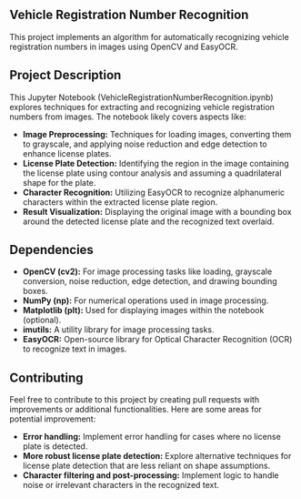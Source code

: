 ## Vehicle Registration Number Recognition

This project implements an algorithm for automatically recognizing vehicle registration numbers in images using OpenCV and EasyOCR.

## Project Description

This Jupyter Notebook (VehicleRegistrationNumberRecognition.ipynb) explores techniques for extracting and recognizing vehicle registration numbers from images. The notebook likely covers aspects like:

* **Image Preprocessing:** Techniques for loading images, converting them to grayscale, and applying noise reduction and edge detection to enhance license plates.
* **License Plate Detection:** Identifying the region in the image containing the license plate using contour analysis and assuming a quadrilateral shape for the plate.
* **Character Recognition:** Utilizing EasyOCR to recognize alphanumeric characters within the extracted license plate region.
* **Result Visualization:** Displaying the original image with a bounding box around the detected license plate and the recognized text overlaid.

## Dependencies

* **OpenCV (cv2):** For image processing tasks like loading, grayscale conversion, noise reduction, edge detection, and drawing bounding boxes.
* **NumPy (np):** For numerical operations used in image processing.
* **Matplotlib (plt):** Used for displaying images within the notebook (optional).
* **imutils:** A utility library for image processing tasks.
* **EasyOCR:** Open-source library for Optical Character Recognition (OCR) to recognize text in images.
  
## Contributing

Feel free to contribute to this project by creating pull requests with improvements or additional functionalities. Here are some areas for potential improvement:

* **Error handling:** Implement error handling for cases where no license plate is detected.
* **More robust license plate detection:** Explore alternative techniques for license plate detection that are less reliant on shape assumptions.
* **Character filtering and post-processing:** Implement logic to handle noise or irrelevant characters in the recognized text.

